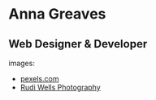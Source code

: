 # Anna Greaves 
## Web Designer & Developer

images: 
- [pexels.com](https://www.pexels.com/)
- [Rudi Wells Photography](https://www.rudiwells.com/)